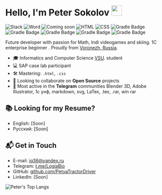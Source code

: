 # Hello, I'm Peter Sokolov <img src="https://github.com/blackcater/blackcater/raw/main/images/Hi.gif" height="32"/></h1>
![Stack](https://img.shields.io/badge/My_stack-➡-brightgreen) 
![Word](https://img.shields.io/badge/Word--%230769AD?logo=Word)
![Coming soon](https://img.shields.io/badge/Excel--%23fc790a?logo=java)
![HTML](https://img.shields.io/badge/HTML--%23e54c21?logo=html5)
![CSS](https://img.shields.io/badge/CSS--%23264de4?logo=css3)
![Gradle Badge](https://img.shields.io/badge/MS_Visio--%23264de4?logo=MicrosoftVisio)
![Gradle Badge](https://img.shields.io/badge/Blender--%81264dc9?logo=blender)
![Gradle Badge](https://img.shields.io/badge/Illustrator--%43264ae4?logo=AdobeIllustrator)
![Gradle Badge](https://img.shields.io/badge/Tor--%23e54c21?logo=TorProject)
![Gradle Badge](https://img.shields.io/badge/Git--%23e54c21?logo=Github)


Future developer with passion for Math, Indi videogames and skiing. 1С enterprise beginner . Proudly from [Voronezh, Russia](https://goo.gl/maps/cCJ1wm4rjbpMRgNm9).
- 🎓 Informatics and Computer Science [VSU](https://en.wikipedia.org/wiki/Voronezh_State_University). student
- 💻 SAP case lab participant 
- 🛠 Mastering: `.html`, `.css`
- 👯 Looking to collaborate on **Open Source** projects
- 💬 Most active in the **Telegram** communities Blender 3D, Adobe Illustrator, 1с унф, markdown, svg, LaTex, .tex, .rar, win rar
## 📚 Looking for my Resume?
- English: [Soon]
- Русский: [Soon]
## 📬 Get in Touch

- E-mail: [iq36@yandex.ru](mailto:iq36@yandex.ru)
- Telegram: [t.me/LogiaBio](https://t.me/LogiaBio)
- GitHub: [github.com/PetyaTractorDriver](https://github.com/PetyaTractorDriver)
- LinkedIn: [Soon]
  
![Peter's Top Langs](https://github-readme-stats.vercel.app/api/top-langs/?username=ntpv&layout=compact&hide_border=true&theme=nord&langs_count=10&exclude_repo=agrosmart&hide=typescript)


<!--
**PetyaTractorDriver/PetyaTractorDriver** is a ✨ _special_ ✨ repository because its `README.md` (this file) appears on your GitHub profile.

Here are some ideas to get you started:

- 🔭 I’m currently working on ...
- 🌱 I’m currently learning ...
- 👯 I’m looking to collaborate on ...
- 🤔 I’m looking for help with ...
- 💬 Ask me about ...
- 📫 How to reach me: ...
- 😄 Pronouns: ...
- ⚡ Fun fact: ...
-->
